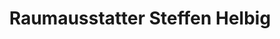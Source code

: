 ---
title: "Raumausstatter Steffen Helbig"
url: /brand-erbisdorf/raumausstatter-steffen-helbig/
shop: Raumausstattung
---